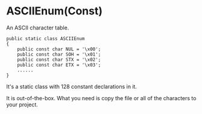 # ASCIIEnum(Const)

An ASCII character table.

```
public static class ASCIIEnum
{
    public const char NUL = '\x00';
    public const char SOH = '\x01';
    public const char STX = '\x02';
    public const char ETX = '\x03';
    ......
}
```

It's a static class with 128 constant declarations in it.

It is out-of-the-box. What you need is copy the file or all of the characters to your project.
